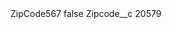 <?xml version="1.0" encoding="UTF-8"?>
<CustomMetadata xmlns="http://soap.sforce.com/2006/04/metadata" xmlns:xsi="http://www.w3.org/2001/XMLSchema-instance" xmlns:xsd="http://www.w3.org/2001/XMLSchema">
    <label>ZipCode567</label>
    <protected>false</protected>
    <values>
        <field>Zipcode__c</field>
        <value xsi:type="xsd:string">20579</value>
    </values>
</CustomMetadata>
